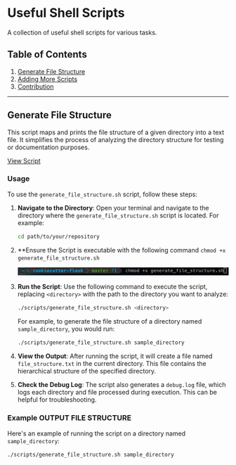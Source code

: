 # Useful Shell Scripts

A collection of useful shell scripts for various tasks.

## Table of Contents

1. [Generate File Structure](#generate-file-structure)
2. [Adding More Scripts](#adding-more-scripts)
3. [Contribution](#contribution)

---

## Generate File Structure

This script maps and prints the file structure of a given directory into a text file. It simplifies the process of analyzing the directory structure for testing or documentation purposes.

[View Script](scripts/generate_file_structure.sh)

### Usage

To use the `generate_file_structure.sh` script, follow these steps:

1. **Navigate to the Directory**: Open your terminal and navigate to the directory where the `generate_file_structure.sh` script is located. For example:

    ```sh
    cd path/to/your/repository
    ```

2. **Ensure the Script is executable with the following command `chmod +x generate_file_structure.sh`

    ![Navigate to the Directory](images/ss_generate_file_structure/1.EnsureTheScriptExecutable.png)
   
3. **Run the Script**: Use the following command to execute the script, replacing `<directory>` with the path to the directory you want to analyze:

    ```sh
    ./scripts/generate_file_structure.sh <directory>
    ```

    For example, to generate the file structure of a directory named `sample_directory`, you would run:

    ```sh
    ./scripts/generate_file_structure.sh sample_directory
    ```

4. **View the Output**: After running the script, it will create a file named `file_structure.txt` in the current directory. This file contains the hierarchical structure of the specified directory.

5. **Check the Debug Log**: The script also generates a `debug.log` file, which logs each directory and file processed during execution. This can be helpful for troubleshooting.

### Example OUTPUT FILE STRUCTURE
Here's an example of running the script on a directory named `sample_directory`:

```sh
./scripts/generate_file_structure.sh sample_directory
